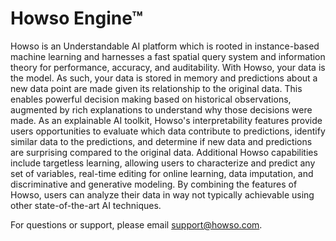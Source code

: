 # Howso Engine™

Howso is an Understandable AI platform which is rooted in instance-based
machine learning and harnesses a fast spatial query system and information
theory for performance, accuracy, and auditability. With Howso, your data is
the model. As such, your data is stored in memory and predictions about a new
data point are made given its relationship to the original data. This enables
powerful decision making based on historical observations, augmented by rich
explanations to understand why those decisions were made. As an explainable AI
toolkit, Howso's interpretability features provide users opportunities to
evaluate which data contribute to predictions, identify similar data to the
predictions, and determine if new data and predictions are surprising compared
to the original data. Additional Howso capabilities include targetless
learning, allowing users to characterize and predict any set of variables,
real-time editing for online learning, data imputation, and discriminative and
generative modeling. By combining the features of Howso, users can analyze
their data in way not typically achievable using other state-of-the-art AI
techniques.

For questions or support, please email support@howso.com.
